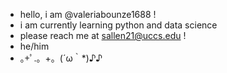 - hello, i am @valeriabounze1688 !
- i am currently learning python and data science
- please reach me at sallen21@uccs.edu !
- he/him 
- ｡+ﾟ.。+。(´ω｀*)♪♪

<!---
valeriabounze1688/valeriabounze1688 is a ✨ special ✨ repository because its `README.md` (this file) appears on your GitHub profile.
You can click the Preview link to take a look at your changes.
--->
